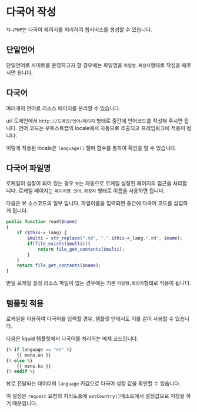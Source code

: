 # 다국어 작성
`지니PHP`는 다국어 페이지를 처리하여 웹서비스를 생성할 수 있습니다.


## 단일언어
단일언어로 사이트를 운영하고자 할 경우에는 파일명을 `파일명.확장자`형태로 작성을 해주시면 됩니다.


## 다국어
여러개의 언어로 리소스 페이지를 분리할 수 있습니다.

url 도메인에서 `http://도메인/언어/페이지` 형태로 중간에 언어코드를 작성해 주시면 됩니다.
언어 코드는 부트스트랩의 locale에서 자동으로 추출되고 프레임워크에 적용이 됩니다.

이렇게 적용된 locale은 `language()` 헬퍼 함수를 통하여 확인을 할 수 있습니다.

## 다국어 파일명
로케일이 설정이 되어 있는 경우 `뷰`는 자동으로 로케일 설정된 페이지의 접근을 처리합니다.
로케일 페이지는 `페이지명.언어.확장자` 형태로 이름을 사용하면 됩니다.

다음은 뷰 소스코드의 일부 입니다. 파일이름을 입력되면 중간에 다국어 코드를 삽입하게 됩니다.
```php
public function read($name)
{
    if ($this->_lang) {
        $multi = str_replace(".md", ".".$this->_lang.".md", $name);
        if(file_exists($multi)){
            return file_get_contents($multi);
        }
    }
    return file_get_contents($name);
}
```

만일 로케일 설정 리소스 파일이 없는 경우에는 기본 `파일명.확장자`형태로 적용이 됩니다.


## 템플릿 적용
로케일을 이용하여 다국어를 입력할 경우, 템플릿 안에서도 이를 같이 사용할 수 있습니다.

다음은 liquid 템플릿에서 다국어를 처리하는 예제 코드입니다.

```php
{% if language == "en" %}
    {{ menu.en }}
{% else %}
    {{ menu.ko }}
{% endif %}
```

뷰로 전달되는 데이터의 `language` 키값으로 다국어 설정 값을 확인할 수 있습니다.

이 설정은 `request` 요청의 처리도중에 `setCountry()`메소드에서 설정값으로 저장을 하기 때문입니다.

